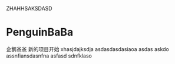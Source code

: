 ZHAHHSAKSDASD
# PenguinBaBa
企鹅爸爸
新的项目开始
xhasjdajksdja
asdasdasdasiaoa
asdas
askdo
assnfiansdasnfna
asfasd
sdnfklaso
